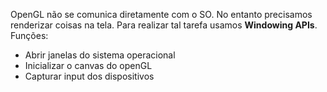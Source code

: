 OpenGL não se comunica diretamente com o SO. No entanto precisamos renderizar coisas na tela. Para realizar tal tarefa usamos **Windowing APIs**. 
Funções:
- Abrir janelas do sistema operacional
- Inicializar o canvas do openGL
- Capturar input dos dispositivos
